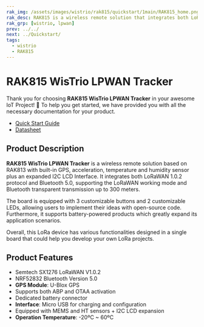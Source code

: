```yaml
---
rak_img: /assets/images/wistrio/rak815/quickstart/1main/RAK815_home.png
rak_desc: RAK815 is a wireless remote solution that integrates both LoRaWAN 1.0.2 protocol and Bluetooth 5.0, supporting the LoRaWAN working mode and Bluetooth transparent transmission up to 300 meters. This board is in the standard Arduino form factor with built-in GPS, acceleration, temperature, and humidity sensor.
rak_grp: [wistrio, lpwan]
prev: ../../
next: ../Quickstart/
tags:
  - wistrio
  - RAK815
---
```


# RAK815 WisTrio LPWAN Tracker

Thank you for choosing **RAK815 WisTrio LPWAN Tracker** in your awesome IoT Project! 🎉 To help you get started, we have provided you with all the necessary documentation for your product.

* [Quick Start Guide](../Quickstart/)
* [Datasheet](../Datasheet/)

<!-- <rk-img
  src="/assets/images/wistrio/rak815/quickstart/1main/rak815-overview.jpg"
  width="60%"
  caption="RAK815 WisTrio LPWAN Tracker"
/> -->

## Product Description

**RAK815 WisTrio LPWAN Tracker** is a wireless remote solution based on RAK813 with built-in GPS, acceleration, temperature and humidity sensor plus an expanded I2C LCD Interface. It integrates both LoRaWAN 1.0.2 protocol and Bluetooth 5.0, supporting the LoRaWAN working mode and Bluetooth transparent transmission up to 300 meters.

The board is equipped with 3 customizable buttons and 2 customizable LEDs, allowing users to implement their ideas with open-source code. Furthermore, it supports battery-powered products which greatly expand its application scenarios.

Overall, this LoRa device has various functionalities designed in a single board that could help you develop your own LoRa projects.

<!-- <rk-btn
  src="/Product-Categories/WisTrio/RAK815/Quickstart/"
  label="Get Started with RAK815 WisTrio LPWAN Tracker"
/> -->

## Product Features

- Semtech SX1276 LoRaWAN V1.0.2
- NRF52832 Bluetooth Version 5.0
- **GPS Module**: U-Blox GPS
- Supports both ABP and OTAA activation
- Dedicated battery connector
- **Interface**: Micro USB for charging and configuration
- Equipped with MEMS and HT sensors + I2C LCD expansion
- **Operation Temperature**: -20ºC ~ 60ºC
